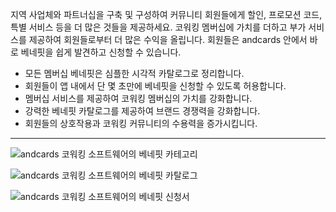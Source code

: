 지역 사업체와 파트너십을 구축 및 구성하여 커뮤니티 회원들에게 할인, 프로모션 코드, 특별 서비스 등을 더 많은 것들을 제공하세요. 코워킹 멤버십에 가치를 더하고 부가 서비스를 제공하여 회원들로부터 더 많은 수익을 올립니다. 회원들은 andcards 안에서 바로 베네핏을 쉽게 발견하고 신청할 수 있습니다.

- 모든 멤버십 베네핏은 심플한 시각적 카탈로그로 정리합니다.
- 회원들이 앱 내에서 단 몇 초만에 베네핏을 신청할 수 있도록 허용합니다.
- 멤버십 서비스를 제공하여 코워킹 멤버십의 가치를 강화합니다.
- 강력한 베네핏 카탈로그를 제공하여 브랜드 경쟁력을 강화합니다.
- 회원들의 상호작용과 코워킹 커뮤니티의 수용력을 증가시킵니다.

---

![andcards 코워킹 소프트웨어의 베네핏 카테고리](https://d7ccq1i35b0cj.cloudfront.net/andcards-services-main-light-en-1920-1200.png)

![andcards 코워킹 소프트웨어의 베네핏 카탈로그](https://d7ccq1i35b0cj.cloudfront.net/andcards-services-list-light-en-1920-1200.png)

![andcards 코워킹 소프트웨어의 베네핏 신청서](https://d7ccq1i35b0cj.cloudfront.net/andcards-services-apply-light-en-1920-1200.png)
